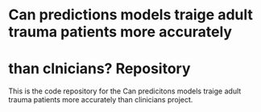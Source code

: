 # Can predictions models traige adult trauma patients more accurately
# than clnicians? Repository

This is the code repository for the Can predicitons models traige
adult trauma patients more accurately than clinicians project.
